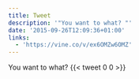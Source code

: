 ```yaml
---
title: Tweet
description: '"You want to what? "'
date: '2015-09-26T12:09:36+01:00'
links:
  - 'https://vine.co/v/ex6OMZw6OMZ'
---
```

You want to what? 
      {{< tweet 0 0 >}}
    
